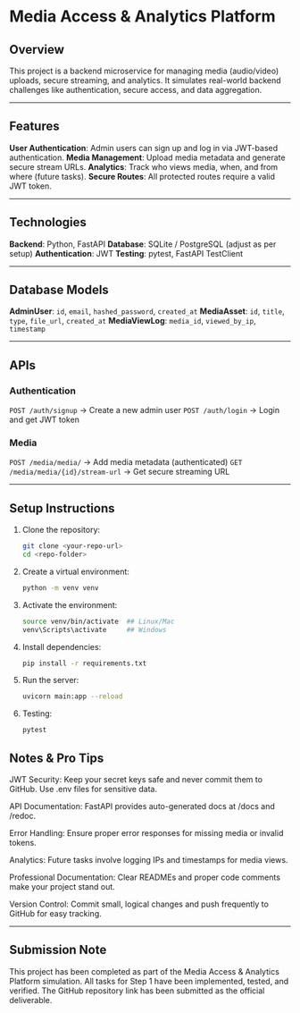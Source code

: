 # Media Access & Analytics Platform

## Overview

This project is a backend microservice for managing media (audio/video) uploads, secure streaming, and analytics. It simulates real-world backend challenges like authentication, secure access, and data aggregation.

---

## Features

 **User Authentication**: Admin users can sign up and log in via JWT-based authentication.
 **Media Management**: Upload media metadata and generate secure stream URLs.
 **Analytics**: Track who views media, when, and from where (future tasks).
 **Secure Routes**: All protected routes require a valid JWT token.

---

## Technologies

 **Backend**: Python, FastAPI
 **Database**: SQLite / PostgreSQL (adjust as per setup)
 **Authentication**: JWT
 **Testing**: pytest, FastAPI TestClient

---

## Database Models

 **AdminUser**: `id`, `email`, `hashed_password`, `created_at`
 **MediaAsset**: `id`, `title`, `type`, `file_url`, `created_at`
 **MediaViewLog**: `media_id`, `viewed_by_ip`, `timestamp`

---

## APIs

### Authentication

 `POST /auth/signup` → Create a new admin user
 `POST /auth/login` → Login and get JWT token

### Media

 `POST /media/media/` → Add media metadata (authenticated)
 `GET /media/media/{id}/stream-url` → Get secure streaming URL

---

## Setup Instructions

1. Clone the repository:

   ```bash
   git clone <your-repo-url>
   cd <repo-folder>

2. Create a virtual environment:

    ```bash
    python -m venv venv

3. Activate the environment:

    ```bash
    source venv/bin/activate  ## Linux/Mac
    venv\Scripts\activate     ## Windows

4. Install dependencies:

    ```bash
    pip install -r requirements.txt

5. Run the server:

    ```bash
    uvicorn main:app --reload

6. Testing:

    ```bash
    pytest

## Notes & Pro Tips

JWT Security: Keep your secret keys safe and never commit them to GitHub. Use .env files for sensitive data.

API Documentation: FastAPI provides auto-generated docs at /docs and /redoc.

Error Handling: Ensure proper error responses for missing media or invalid tokens.

Analytics: Future tasks involve logging IPs and timestamps for media views.

Professional Documentation: Clear READMEs and proper code comments make your project stand out.

Version Control: Commit small, logical changes and push frequently to GitHub for easy tracking.

---

## Submission Note

This project has been completed as part of the Media Access & Analytics Platform simulation. All tasks for Step 1 have been implemented, tested, and verified. The GitHub repository link has been submitted as the official deliverable.
